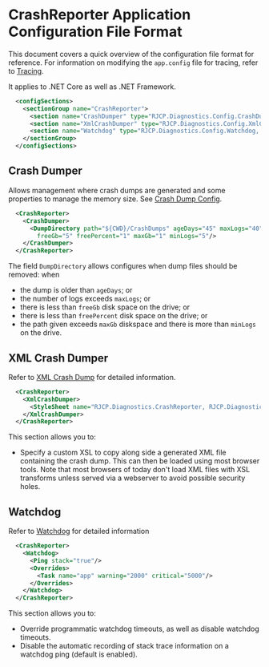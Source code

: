 # CrashReporter Application Configuration File Format

This document covers a quick overview of the configuration file format for
reference. For information on modifying the `app.config` file for tracing, refer
to [Tracing](dev-tracing.md).

It applies to .NET Core as well as .NET Framework.

```xml
  <configSections>
    <sectionGroup name="CrashReporter">
      <section name="CrashDumper" type="RJCP.Diagnostics.Config.CrashDumper, RJCP.Diagnostics.CrashReporter"/>
      <section name="XmlCrashDumper" type="RJCP.Diagnostics.Config.XmlCrashDumper, RJCP.Diagnostics.CrashReporter"/>
      <section name="Watchdog" type="RJCP.Diagnostics.Config.Watchdog, RJCP.Diagnostics.CrashReporter"/>
    </sectionGroup>
  </configSections>
```

## Crash Dumper

Allows management where crash dumps are generated and some properties to manage
the memory size. See [Crash Dump Config](dev-crashdumpconfig.md).

```xml
  <CrashReporter>
    <CrashDumper>
      <DumpDirectory path="${CWD}/CrashDumps" ageDays="45" maxLogs="40"
        freeGb="5" freePercent="1" maxGb="1" minLogs="5"/>
    </CrashDumper>
  </CrashReporter>
```

The field `DumpDirectory` allows configures when dump files should be removed:
when

- the dump is older than `ageDays`; or
- the number of logs exceeds `maxLogs`; or
- there is less than `freeGb` disk space on the drive; or
- there is less than `freePercent` disk space on the drive; or
- the path given exceeds `maxGb` diskspace and there is more than `minLogs` on
  the drive.

## XML Crash Dumper

Refer to [XML Crash Dump](dev-xmlcrashdump.md) for detailed information.

```xml
  <CrashReporter>
    <XmlCrashDumper>
      <StyleSheet name="RJCP.Diagnostics.CrashReporter, RJCP.Diagnostics.CrashExport.Xml.CrashDump.xsl"/>
    </XmlCrashDumper>
  </CrashReporter>
```

This section allows you to:

* Specify a custom XSL to copy along side a generated XML file containing the
  crash dump. This can then be loaded using most browser tools. Note that most
  browsers of today don't load XML files with XSL transforms unless served via a
  webserver to avoid possible security holes.

## Watchdog

Refer to [Watchdog](dev-watchdog.md) for detailed information

```xml
  <CrashReporter>
    <Watchdog>
      <Ping stack="true"/>
      <Overrides>
        <Task name="app" warning="2000" critical="5000"/>
      </Overrides>
    </Watchdog>
  </CrashReporter>
```

This section allows you to:

* Override programmatic watchdog timeouts, as well as disable watchdog timeouts.
* Disable the automatic recording of stack trace information on a watchdog ping
  (default is enabled).

